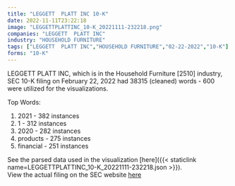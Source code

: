 ```yaml
---
title: "LEGGETT  PLATT INC 10-K"
date: 2022-11-11T23:22:18
image: "LEGGETTPLATTINC_10-K_20221111-232218.png"
companies: "LEGGETT  PLATT INC"
industry: "HOUSEHOLD FURNITURE"
tags: ["LEGGETT  PLATT INC","HOUSEHOLD FURNITURE","02-22-2022","10-K"]
forms: "10-K"
---
```

LEGGETT  PLATT INC, which is in the Household Furniture [2510] industry, SEC 10-K filing on February 22, 2022 had 38315 (cleaned) words - 600 were utilized for the visualizations.

Top Words:
1. 2021 - 382 instances
2. 1 - 312 instances
3. 2020 - 282 instances
4. products - 275 instances
5. financial - 251 instances


See the parsed data used in the visualization [here]({{< staticlink name=LEGGETTPLATTINC_10-K_20221111-232218.json >}}).  
View the actual filing on the SEC website [here](https://www.sec.gov/Archives/edgar/data/58492/0000058492-22-000009.txt)